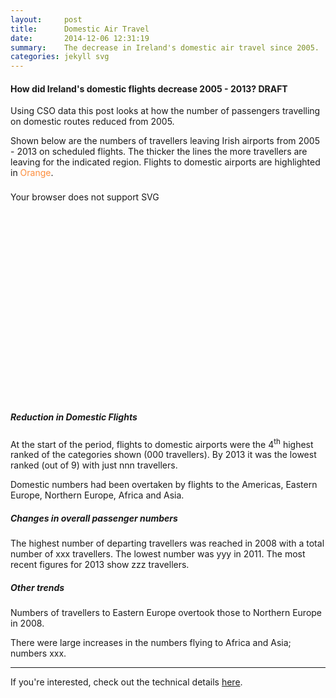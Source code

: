```yaml
---
layout:     post
title:      Domestic Air Travel
date:       2014-12-06 12:31:19
summary:    The decrease in Ireland's domestic air travel since 2005.
categories: jekyll svg
---
```


<head>
  <style>
  .svg-container_16-9 { 
    display: inline-block;
    position: relative;
    width: 100%;
    padding-bottom: 56.25%; 
    vertical-align: middle; 
    overflow: hidden;
    margin-top: 0.5rem;
    margin-bottom: 2rem;
  }

  .svg-container_sq { 
    display: inline-block;
    position: relative;
    width: 100%;
    padding-bottom: 100%; 
    vertical-align: middle; 
    overflow: hidden; 
  } 

  .svg-content { 
    display: inline-block;
    position: absolute;
    top: 0;
    left: 0;
  }
  </style>
</head>

#### How did Ireland's domestic flights decrease 2005 - 2013? DRAFT

Using CSO data this post looks at how the number of passengers travelling on domestic routes reduced from 2005.

Shown below are the numbers of travellers leaving Irish airports from 2005 - 2013 on scheduled flights. The thicker the lines the more travellers are leaving for the indicated region. Flights to domestic airports are highlighted in <span style="color: rgb(253,141,60);">Orange</span>.

<div class="svg-container_16-9">
  <object type="image/svg+xml" data="{{ site.baseurl }}/images/141224_DestRegionsYears_GreyIreland.svg" width="100%" height="100%" class="svg-content">Your browser does not support SVG
  </object>
</div>

##### Reduction in Domestic Flights

At the start of the period, flights to domestic airports were the 4<sup>th</sup> highest ranked of the categories shown (000 travellers). By 2013 it was the lowest ranked (out of 9) with just nnn travellers.

Domestic numbers had been overtaken by flights to the Americas, Eastern Europe, Northern Europe, Africa and Asia.

##### Changes in overall passenger numbers

The highest number of departing travellers was reached in 2008 with a total number of xxx travellers. The lowest number was yyy in 2011. The most recent figures for 2013 show zzz travellers.

##### Other trends

Numbers of travellers to Eastern Europe overtook those to Northern Europe in 2008.

There were large increases in the numbers flying to Africa and Asia; numbers xxx.

---

If you're interested, check out the technical details [here](https://github.com/prockley/Air_Passengers_Dep_raw.densitydesign/tree/master).